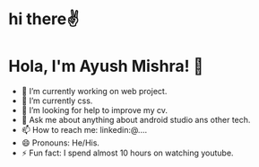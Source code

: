 # hi there✌
# Hola, I'm Ayush Mishra! 👋

* 🔭 I’m currently working on web project.
* 🌱 I’m currently css.
* 🤔 I’m looking for help to improve my cv.
* 💬 Ask me about anything about android studio ans other tech.
* 📫 How to reach me: linkedin:@....
* 😄 Pronouns: He/His.
* ⚡ Fun fact: I spend almost 10 hours on watching youtube.
